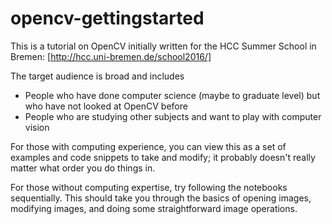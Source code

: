 # opencv-gettingstarted

This is a tutorial on OpenCV initially written for the HCC Summer School in
Bremen: [http://hcc.uni-bremen.de/school2016/]

The target audience is broad and includes 

 * People who have done computer science (maybe to graduate level) but who have not looked at OpenCV before
 * People who are studying other subjects and want to play with computer vision

For those with computing experience, you can view this as a set of examples and
code snippets to take and modify; it probably doesn't really matter what order
you do things in. 

For those without computing expertise, try following the notebooks
sequentially. This should take you through the basics of opening images,
modifying images, and doing some straightforward image operations.
